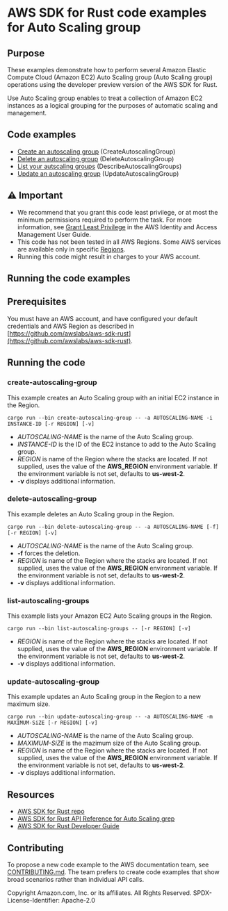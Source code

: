 # AWS SDK for Rust code examples for Auto Scaling group

## Purpose

These examples demonstrate how to perform several Amazon Elastic Compute Cloud (Amazon EC2) Auto Scaling group (Auto Scaling group) operations using the developer preview version of the AWS SDK for Rust.

Use Auto Scaling group enables to treat a collection of Amazon EC2 instances as a logical grouping for the purposes of automatic scaling and management.

## Code examples

- [Create an autoscaling group](src/bin/create-autoscaling-group.rs) (CreateAutoscalingGroup)
- [Delete an autoscaling group](src/bin/delete-autoscaling-group.rs) (DeleteAutoscalingGroup)
- [List your autscaling groups](src/bin/list-autoscaling-groups.rs) (DescribeAutoscalingGroups)
- [Update an autoscaling group](src/bin/update-autoscaling-group.rs) (UpdateAutoscalingGroup) 

## ⚠ Important

- We recommend that you grant this code least privilege, 
  or at most the minimum permissions required to perform the task.
  For more information, see
  [Grant Least Privilege](https://docs.aws.amazon.com/IAM/latest/UserGuide/best-practices.html#grant-least-privilege)
  in the AWS Identity and Access Management User Guide.
- This code has not been tested in all AWS Regions.
  Some AWS services are available only in specific
  [Regions](https://aws.amazon.com/about-aws/global-infrastructure/regional-product-services).
- Running this code might result in charges to your AWS account.

## Running the code examples

## Prerequisites

You must have an AWS account, and have configured your default credentials and AWS Region as described in [https://github.com/awslabs/aws-sdk-rust](https://github.com/awslabs/aws-sdk-rust).

## Running the code

### create-autoscaling-group

This example creates an Auto Scaling group with an initial EC2 instance in the Region.

`cargo run --bin create-autoscaling-group -- -a AUTOSCALING-NAME -i INSTANCE-ID [-r REGION] [-v]`

- _AUTOSCALING-NAME_ is the name of the Auto Scaling group.
- _INSTANCE-ID_ is the ID of the EC2 instance to add to the Auto Scaling group.
- _REGION_ is name of the Region where the stacks are located.
  If not supplied, uses the value of the __AWS_REGION__ environment variable.
  If the environment variable is not set, defaults to __us-west-2__.
- __-v__ displays additional information.

### delete-autoscaling-group

This example deletes an Auto Scaling group in the Region.

`cargo run --bin delete-autoscaling-group -- -a AUTOSCALING-NAME [-f] [-r REGION] [-v]`

- _AUTOSCALING-NAME_ is the name of the Auto Scaling group.
- __-f__ forces the deletion.
- _REGION_ is name of the Region where the stacks are located.
  If not supplied, uses the value of the __AWS_REGION__ environment variable.
  If the environment variable is not set, defaults to __us-west-2__.
- __-v__ displays additional information.

### list-autoscaling-groups

This example lists your Amazon EC2 Auto Scaling groups in the Region.

`cargo run --bin list-autoscaling-groups -- [-r REGION] [-v]`

- _REGION_ is name of the Region where the stacks are located.
  If not supplied, uses the value of the __AWS_REGION__ environment variable.
  If the environment variable is not set, defaults to __us-west-2__.
- __-v__ displays additional information.

### update-autoscaling-group

This example updates an Auto Scaling group in the Region to a new maximum size.

`cargo run --bin update-autoscaling-group -- -a AUTOSCALING-NAME -m MAXIMUM-SiZE [-r REGION] [-v]`

- _AUTOSCALING-NAME_ is the name of the Auto Scaling group.
- _MAXIMUM-SiZE_ is the mazimum size of the Auto Scaling group.
- _REGION_ is name of the Region where the stacks are located.
  If not supplied, uses the value of the __AWS_REGION__ environment variable.
  If the environment variable is not set, defaults to __us-west-2__.
- __-v__ displays additional information.

## Resources

- [AWS SDK for Rust repo](https://github.com/awslabs/aws-sdk-rust)
- [AWS SDK for Rust API Reference for Auto Scaling grep](https://docs.rs/aws-sdk-autoscaling)
- [AWS SDK for Rust Developer Guide](https://docs.aws.amazon.com/sdk-for-rust/latest/dg)

## Contributing

To propose a new code example to the AWS documentation team, 
see [CONTRIBUTING.md](https://github.com/awsdocs/aws-doc-sdk-examples/blob/master/CONTRIBUTING.md). 
The team prefers to create code examples that show broad scenarios rather than individual API calls.

Copyright Amazon.com, Inc. or its affiliates. All Rights Reserved. SPDX-License-Identifier: Apache-2.0